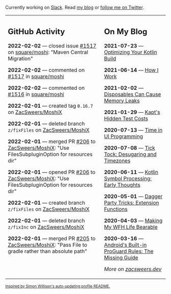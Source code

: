 Currently working on [Slack](https://slack.com/). Read [my blog](https://zacsweers.dev/) or [follow me on Twitter](https://twitter.com/ZacSweers).

<table><tr><td valign="top" width="60%">

## GitHub Activity
<!-- githubActivity starts -->
**2022-02-02** — closed issue [#1517](https://github.com/square/moshi/issues/1517) on [square/moshi](https://github.com/square/moshi): "Maven Central Migration"

**2022-02-02** — commented on [#1517](https://github.com/square/moshi/issues/1517#issuecomment-1028048786) in [square/moshi](https://github.com/square/moshi)

**2022-02-02** — commented on [#1516](https://github.com/square/moshi/issues/1516#issuecomment-1028031967) in [square/moshi](https://github.com/square/moshi)

**2022-02-01** — created tag `0.16.7` on [ZacSweers/MoshiX](https://github.com/ZacSweers/MoshiX)

**2022-02-01** — deleted branch `z/fixFiles` on [ZacSweers/MoshiX](https://github.com/ZacSweers/MoshiX)

**2022-02-01** — merged PR [#206](https://github.com/ZacSweers/MoshiX/pull/206) to [ZacSweers/MoshiX](https://github.com/ZacSweers/MoshiX): "Use FilesSubpluginOption for resources dir"

**2022-02-01** — opened PR [#206](https://github.com/ZacSweers/MoshiX/pull/206) to [ZacSweers/MoshiX](https://github.com/ZacSweers/MoshiX): "Use FilesSubpluginOption for resources dir"

**2022-02-01** — created branch `z/fixFiles` on [ZacSweers/MoshiX](https://github.com/ZacSweers/MoshiX)

**2022-02-01** — deleted branch `z/fixInc` on [ZacSweers/MoshiX](https://github.com/ZacSweers/MoshiX)

**2022-02-01** — merged PR [#205](https://github.com/ZacSweers/MoshiX/pull/205) to [ZacSweers/MoshiX](https://github.com/ZacSweers/MoshiX): "Pass File to gradle rather than absolute path"
<!-- githubActivity ends -->
</td><td valign="top" width="40%">

## On My Blog
<!-- blog starts -->
**2021-07-23** — [Optimizing Your Kotlin Build](https://www.zacsweers.dev/optimizing-your-kotlin-build/)

**2021-06-14** — [How I Work](https://www.zacsweers.dev/how-i-work/)

**2021-02-02** — [Disposables Can Cause Memory Leaks](https://www.zacsweers.dev/disposables-can-cause-memory-leaks/)

**2021-01-29** — [Kapt's Hidden Test Costs](https://www.zacsweers.dev/kapts-hidden-test-costs/)

**2020-07-13** — [Time in UI Programming](https://www.zacsweers.dev/time-in-ui/)

**2020-07-08** — [Tick Tock: Desugaring and Timezones](https://www.zacsweers.dev/ticktock-desugaring-timezones/)

**2020-06-11** — [Kotlin Symbol Processing: Early Thoughts](https://www.zacsweers.dev/kotlin-symbol-processor-early-thoughts/)

**2020-05-01** — [Dagger Party Tricks: Extension Functions](https://www.zacsweers.dev/dagger-party-tricks-extension-functions/)

**2020-04-03** — [Making My WFH Life Bearable](https://www.zacsweers.dev/making-wfh-life-bearable/)

**2020-03-16** — [Android's Built-in ProGuard Rules: The Missing Guide](https://www.zacsweers.dev/android-proguard-rules/)
<!-- blog ends -->
_More on [zacsweers.dev](https://zacsweers.dev/)_
</td></tr></table>

<sub><a href="https://simonwillison.net/2020/Jul/10/self-updating-profile-readme/">Inspired by Simon Willison's auto-updating profile README.</a></sub>